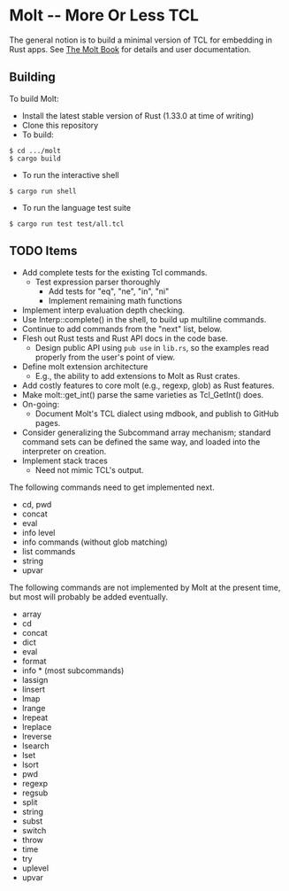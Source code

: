 # Molt -- More Or Less TCL

The general notion is to build a minimal version of TCL for embedding in Rust
apps.  See [The Molt Book](https://github.com/wduquette/molt-book) for details
and user documentation.

## Building

To build Molt:

*   Install the latest stable version of Rust (1.33.0 at time of writing)
*   Clone this repository
*   To build:

```
$ cd .../molt
$ cargo build
```

* To run the interactive shell

```
$ cargo run shell
```

* To run the language test suite

```
$ cargo run test test/all.tcl
```

## TODO Items

* Add complete tests for the existing Tcl commands.
    * Test expression parser thoroughly
      * Add tests for "eq", "ne", "in", "ni"
      * Implement remaining math functions
* Implement interp evaluation depth checking.
* Use Interp::complete() in the shell, to build up multiline commands.
* Continue to add commands from the "next" list, below.
* Flesh out Rust tests and Rust API docs in the code base.
  * Design public API using `pub use` in `lib.rs`, so the examples read
    properly from the user's point of view.
* Define molt extension architecture
  * E.g., the ability to add extensions to Molt as Rust crates.
* Add costly features to core molt (e.g., regexp, glob) as Rust features.
* Make molt::get_int() parse the same varieties as Tcl_GetInt() does.
* On-going:
    * Document Molt's TCL dialect using mdbook, and publish to GitHub pages.
* Consider generalizing the Subcommand array mechanism; standard command sets
  can be defined the same way, and loaded into the interpreter on creation.
* Implement stack traces
  * Need not mimic TCL's output.

The following commands need to get implemented next.

* cd, pwd
* concat
* eval
* info level
* info commands (without glob matching)
* list commands
* string
* upvar

The following commands are not implemented by Molt at the present time,
but most will probably be added eventually.

* array
* cd
* concat
* dict
* eval
* format
* info * (most subcommands)
* lassign
* linsert
* lmap
* lrange
* lrepeat
* lreplace
* lreverse
* lsearch
* lset
* lsort
* pwd
* regexp
* regsub
* split
* string
* subst
* switch
* throw
* time
* try
* uplevel
* upvar
